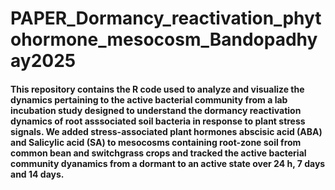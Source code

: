 # PAPER_Dormancy_reactivation_phytohormone_mesocosm_Bandopadhyay2025
#### This repository contains the R code used to analyze and visualize the dynamics pertaining to the active bacterial community from a lab incubation study designed to understand the dormancy reactivation dynamics of root asssociated soil bacteria in response to plant stress signals. We added stress-associated plant hormones abscisic acid (ABA) and Salicylic acid (SA) to mesocosms containing root-zone soil from common bean and switchgrass crops and tracked the active bacterial community dyanamics from a dormant to an active state over 24 h, 7 days and 14 days. 
